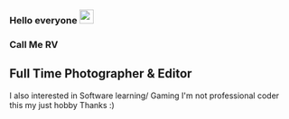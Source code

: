 ### Hello everyone <img src="https://media.giphy.com/media/hvRJCLFzcasrR4ia7z/giphy.gif" width="25px">
### Call Me RV 
## Full Time Photographer & Editor 
I also interested in Software learning/ Gaming
I'm not professional coder this my just hobby 
Thanks :)
